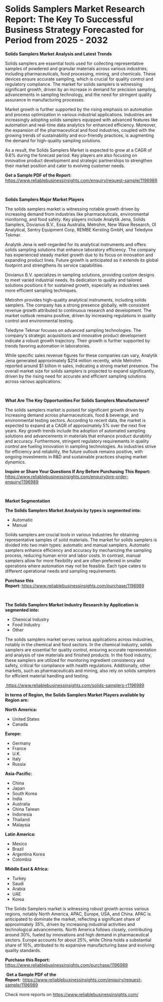 <p><h1>Solids Samplers Market Research Report: The Key To Successful Business Strategy Forecasted for Period from 2025 - 2032</h1></p><p><strong>Solids Samplers Market Analysis and Latest Trends</strong></p>
<p><p>Solids samplers are essential tools used for collecting representative samples of powdered and granular materials across various industries, including pharmaceuticals, food processing, mining, and chemicals. These devices ensure accurate sampling, which is crucial for quality control and regulatory compliance. The market for solids samplers is witnessing significant growth, driven by an increase in demand for precision sampling, advancements in sampling technology, and the need for stringent quality assurance in manufacturing processes.</p><p>Market growth is further supported by the rising emphasis on automation and process optimization in various industrial applications. Industries are increasingly adopting solids samplers equipped with advanced features like automation and real-time data analytics for enhanced efficiency. Moreover, the expansion of the pharmaceutical and food industries, coupled with the growing trends of sustainability and eco-friendly practices, is augmenting the demand for high-quality sampling solutions.</p><p>As a result, the Solids Samplers Market is expected to grow at a CAGR of 9.6% during the forecast period. Key players are also focusing on innovative product development and strategic partnerships to strengthen their market position and cater to evolving customer needs.</p></p>
<p><strong>Get a Sample PDF of the Report:&nbsp;</strong> <a href="https://www.reliablebusinessinsights.com/enquiry/request-sample/1196989?utm_campaign=2232&utm_medium=2&utm_source=Github&utm_content=ia&utm_term=28022025&utm_id=solids-samplers">https://www.reliablebusinessinsights.com/enquiry/request-sample/1196989</a></p>
<p>&nbsp;</p>
<p><strong>Solids Samplers Major Market Players</strong></p>
<p><p>The solids samplers market is witnessing notable growth driven by increasing demand from industries like pharmaceuticals, environmental monitoring, and food safety. Key players include Analytik Jena, Solids Samplers, Dovianus B.V., Essa Australia, Metrohm, New Wave Research, OI Analytical, Sentry Equipment Corp, REMBE Kersting GmbH, and Teledyne Tekmar.</p><p>Analytik Jena is well-regarded for its analytical instruments and offers solids sampling solutions that enhance laboratory efficiency. The company has experienced steady market growth due to its focus on innovation and expanding product lines. Future growth is anticipated as it extends its global footprint and strengthens its service capabilities.</p><p>Dovianus B.V. specializes in sampling solutions, providing custom designs to meet varied industrial needs. Its dedication to quality and tailored solutions positions it for sustained growth, especially as industries seek more efficient sampling techniques.</p><p>Metrohm provides high-quality analytical instruments, including solids samplers. The company has a strong presence globally, with consistent revenue growth attributed to continuous research and development. The market outlook remains positive, driven by increasing regulations in quality control and environmental testing.</p><p>Teledyne Tekmar focuses on advanced sampling technologies. The company's strategic acquisitions and innovative product development indicate a robust growth trajectory. Their growth is further supported by trends favoring automation in laboratories.</p><p>While specific sales revenue figures for these companies can vary, Analytik Jena generated approximately $214 million recently, while Metrohm reported around $1 billion in sales, indicating a strong market presence. The overall market size for solids samplers is projected to expand significantly, driven by the rising need for accurate and efficient sampling solutions across various applications.</p></p>
<p>&nbsp;</p>
<p><strong>What Are The Key Opportunities For Solids Samplers Manufacturers?</strong></p>
<p><p>The solids samplers market is poised for significant growth driven by increasing demand across pharmaceuticals, food & beverage, and environmental testing sectors. According to recent data, the market is expected to expand at a CAGR of approximately 5% over the next five years. Key growth trends include the adoption of automated sampling solutions and advancements in materials that enhance product durability and accuracy. Furthermore, stringent regulatory requirements in quality control are fueling innovation in sampling technologies. As industries strive for efficiency and reliability, the future outlook remains positive, with ongoing investments in R&D and sustainable practices shaping market dynamics.</p></p>
<p><strong>Inquire or Share Your Questions If Any Before Purchasing This Report:</strong> <a href="https://www.reliablebusinessinsights.com/enquiry/pre-order-enquiry/1196989?utm_campaign=2232&utm_medium=2&utm_source=Github&utm_content=ia&utm_term=28022025&utm_id=solids-samplers">https://www.reliablebusinessinsights.com/enquiry/pre-order-enquiry/1196989</a></p>
<p>&nbsp;</p>
<p><strong>Market Segmentation</strong></p>
<p><strong>The Solids Samplers Market Analysis by types is segmented into:</strong></p>
<p><ul><li>Automatic</li><li>Manual</li></ul></p>
<p><p>Solids samplers are crucial tools in various industries for obtaining representative samples of solid materials. The market for solids samplers is divided into two main types: automatic and manual samplers. Automatic samplers enhance efficiency and accuracy by mechanizing the sampling process, reducing human error and labor costs. In contrast, manual samplers allow for more flexibility and are often preferred in smaller operations where automation may not be feasible. Each type caters to different operational needs and sampling requirements.</p></p>
<p><strong>Purchase this Report:&nbsp;</strong><a href="https://www.reliablebusinessinsights.com/purchase/1196989?utm_campaign=2232&utm_medium=2&utm_source=Github&utm_content=ia&utm_term=28022025&utm_id=solids-samplers">https://www.reliablebusinessinsights.com/purchase/1196989</a></p>
<p>&nbsp;</p>
<p><strong>The Solids Samplers Market Industry Research by Application is segmented into:</strong></p>
<p><ul><li>Chemical Industry</li><li>Food Industry</li><li>Other</li></ul></p>
<p><p>The solids samplers market serves various applications across industries, notably in the chemical and food sectors. In the chemical industry, solids samplers are essential for quality control, ensuring accurate representation and analysis of raw materials and finished products. In the food industry, these samplers are utilized for monitoring ingredient consistency and safety, critical for compliance with health regulations. Additionally, other markets, such as pharmaceuticals and mining, also rely on solids samplers for efficient material handling and testing.</p></p>
<p><a href="https://www.reliablebusinessinsights.com/solids-samplers-r1196989?utm_campaign=2232&utm_medium=2&utm_source=Github&utm_content=ia&utm_term=28022025&utm_id=solids-samplers">&nbsp;https://www.reliablebusinessinsights.com/solids-samplers-r1196989</a></p>
<p><strong>In terms of Region, the Solids Samplers Market Players available by Region are:</strong></p>
<p>
    <p> <strong> North America: </strong>
        <ul>
            <li>United States</li>
            <li>Canada</li>
        </ul>
        </p> 
    <p> <strong> Europe: </strong>
        <ul>
            <li>Germany</li>
            <li>France</li>
            <li>U.K.</li>
            <li>Italy</li>
            <li>Russia</li>
        </ul>
        </p> 
    <p> <strong> Asia-Pacific: </strong>
        <ul>
            <li>China</li>
            <li>Japan</li>
            <li>South Korea</li>
            <li>India</li>
            <li>Australia</li>
            <li>China Taiwan</li>
            <li>Indonesia</li>
            <li>Thailand</li>
            <li>Malaysia</li>
        </ul>
        </p> 
    <p> <strong> Latin America: </strong>
        <ul>
            <li>Mexico</li>
            <li>Brazil</li>
            <li>Argentina Korea</li>
            <li>Colombia</li>
        </ul>
        </p> 
    <p> <strong> Middle East & Africa: </strong>
        <ul>
            <li>Turkey</li>
            <li>Saudi</li>
            <li>Arabia</li>
            <li>UAE</li>
            <li>Korea</li>
        </ul>
    </p>
    </p>
<p><p>The Solids Samplers market is witnessing robust growth across various regions, notably North America, APAC, Europe, USA, and China. APAC is anticipated to dominate the market, reflecting a significant share of approximately 35%, driven by increasing industrial activities and technological advancements. North America follows closely, contributing around 30%, fueled by innovations and high demand in pharmaceutical sectors. Europe accounts for about 25%, while China holds a substantial share of 10%, attributed to its expansive manufacturing base and evolving quality standards.</p></p>
<p><strong>Purchase this Report: </strong><a href="https://www.reliablebusinessinsights.com/purchase/1196989?utm_campaign=2232&utm_medium=2&utm_source=Github&utm_content=ia&utm_term=28022025&utm_id=solids-samplers">https://www.reliablebusinessinsights.com/purchase/1196989</a></p>
<p>&nbsp;<strong>Get a Sample PDF of the Report:&nbsp;&nbsp;</strong><a href="https://www.reliablebusinessinsights.com/enquiry/request-sample/1196989?utm_campaign=2232&utm_medium=2&utm_source=Github&utm_content=ia&utm_term=28022025&utm_id=solids-samplers">https://www.reliablebusinessinsights.com/enquiry/request-sample/1196989</a></p>
<p><strong></strong></p>
<p>Check more reports on <a href="https://www.reliablebusinessinsights.com/?utm_campaign=2232&utm_medium=2&utm_source=Github&utm_content=ia&utm_term=28022025&utm_id=solids-samplers">https://www.reliablebusinessinsights.com/</a></p>